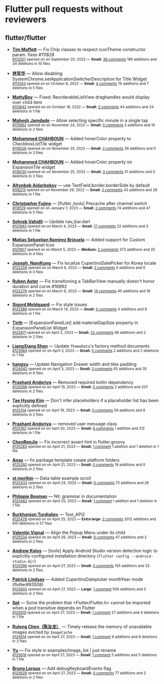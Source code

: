 # Flutter pull requests without reviewers

## flutter/flutter

* **[Tim Maffett](https://github.com/timmaffett)** &mdash; Fix Chip classes to respect iconTheme constructor param. fixes #111828<br />
    <sub>[#112001](https://github.com/flutter/flutter/pull/112001) opened on on September 20, 2022 &mdash; **Small:** [38 comments](https://github.com/flutter/flutter/pull/112001) 189 additions and 34 deletions in 10 files</sub><br />

* **[林军华](https://github.com/JunhuaLin)** &mdash; Allow disabling SystemChrome.setApplicationSwitcherDescription for Title Widget<br />
    <sub>[#113143](https://github.com/flutter/flutter/pull/113143) opened on on October 8, 2022 &mdash; **Small:** [4 comments](https://github.com/flutter/flutter/pull/113143) 76 additions and 7 deletions in 5 files</sub><br />

* **[MattyBoy](https://github.com/MattyBoy4444)** &mdash; Fixed: ReorderableListView draghandles would display over child item<br />
    <sub>[#113642](https://github.com/flutter/flutter/pull/113642) opened on on October 18, 2022 &mdash; **Small:** [2 comments](https://github.com/flutter/flutter/pull/113642) 44 additions and 24 deletions in 1 file</sub><br />

* **[Mahesh Jamdade](https://github.com/maheshmnj)** &mdash; Allow selecting specific minute in a single tap<br />
    <sub>[#115992](https://github.com/flutter/flutter/pull/115992) opened on on November 24, 2022 &mdash; **Small:** [0 comments](https://github.com/flutter/flutter/pull/115992) 5 additions and 19 deletions in 2 files</sub><br />

* **[Mohammed  CHAHBOUN](https://github.com/M97Chahboun)** &mdash; Added hoverColor property to CheckboxListTile widget<br />
    <sub>[#116026](https://github.com/flutter/flutter/pull/116026) opened on on November 25, 2022 &mdash; **Small:** [2 comments](https://github.com/flutter/flutter/pull/116026) 39 additions and 0 deletions in 3 files</sub><br />

* **[Mohammed  CHAHBOUN](https://github.com/M97Chahboun)** &mdash; Added hoverColor property on ExpansionTile widget<br />
    <sub>[#116030](https://github.com/flutter/flutter/pull/116030) opened on on November 25, 2022 &mdash; **Small:** [3 comments](https://github.com/flutter/flutter/pull/116030) 31 additions and 0 deletions in 3 files</sub><br />

* **[Altynbek Aidarbekov](https://github.com/altynbek132)** &mdash; use TextField.border.borderSide by default<br />
    <sub>[#116213](https://github.com/flutter/flutter/pull/116213) opened on on November 29, 2022 &mdash; **Small:** [5 comments](https://github.com/flutter/flutter/pull/116213) 43 additions and 28 deletions in 1 file</sub><br />

* **[Christopher Fujino](https://github.com/christopherfujino)** &mdash; [flutter_tools] Precache after channel switch<br />
    <sub>[#118129](https://github.com/flutter/flutter/pull/118129) opened on on January 7, 2023 &mdash; **Small:** [2 comments](https://github.com/flutter/flutter/pull/118129) 74 additions and 47 deletions in 5 files</sub><br />

* **[Sohrab Vahidli](https://github.com/sohrabonline)** &mdash; Update nav_bar.dart<br />
    <sub>[#121943](https://github.com/flutter/flutter/pull/121943) opened on on March 4, 2023 &mdash; **Small:** [17 comments](https://github.com/flutter/flutter/pull/121943) 22 additions and 3 deletions in 1 file</sub><br />

* **[Matias Sebastian Ramirez Brizuela](https://github.com/ramirezsebas)** &mdash; Added support for Custom ExpansionPanel Icon<br />
    <sub>[#121957](https://github.com/flutter/flutter/pull/121957) opened on on March 5, 2023 &mdash; **Medium:** [2 comments](https://github.com/flutter/flutter/pull/121957) 373 additions and 25 deletions in 4 files</sub><br />

* **[Joseph, NamKung](https://github.com/JosephNK)** &mdash; Fix localize CupertinoDatePicker for Korea locale<br />
    <sub>[#122259](https://github.com/flutter/flutter/pull/122259) opened on on March 9, 2023 &mdash; **Small:** [2 comments](https://github.com/flutter/flutter/pull/122259) 0 additions and 0 deletions in 0 files</sub><br />

* **[Ruben Aster](https://github.com/rubenaster)** &mdash; Fix transitioning a TabBarView manually doesn't honor duration and curve #16892<br />
    <sub>[#122279](https://github.com/flutter/flutter/pull/122279) opened on on March 9, 2023 &mdash; **Small:** [14 comments](https://github.com/flutter/flutter/pull/122279) 45 additions and 16 deletions in 2 files</sub><br />

* **[Sigurd Meldgaard](https://github.com/sigurdm)** &mdash; Fix style issues<br />
    <sub>[#122586](https://github.com/flutter/flutter/pull/122586) opened on on March 14, 2023 &mdash; **Small:** [0 comments](https://github.com/flutter/flutter/pull/122586) 4 additions and 8 deletions in 1 file</sub><br />

* **[Tirth](https://github.com/piedcipher)** &mdash; [ExpansionPanelList] add materialGapSize property in ExpansionPanelList Widget<br />
    <sub>[#123971](https://github.com/flutter/flutter/pull/123971) opened on on April 2, 2023 &mdash; **Small:** [22 comments](https://github.com/flutter/flutter/pull/123971) 96 additions and 2 deletions in 2 files</sub><br />

* **[LiangXiang Shen](https://github.com/kj415j45)** &mdash; Update `ThemeData`'s factory method documents<br />
    <sub>[#123984](https://github.com/flutter/flutter/pull/123984) opened on on April 3, 2023 &mdash; **Small:** [0 comments](https://github.com/flutter/flutter/pull/123984) 2 additions and 2 deletions in 1 file</sub><br />

* **[hangyu](https://github.com/hangyujin)** &mdash; Update Navigation Drawer width and tiles padding<br />
    <sub>[#124042](https://github.com/flutter/flutter/pull/124042) opened on on April 3, 2023 &mdash; **Small:** [3 comments](https://github.com/flutter/flutter/pull/124042) 65 additions and 35 deletions in 6 files</sub><br />

* **[Prashant Andoriya](https://github.com/andoriyaprashant)** &mdash; Removed required kotlin dependency<br />
    <sub>[#125098](https://github.com/flutter/flutter/pull/125098) opened on on April 19, 2023 &mdash; **Small:** [5 comments](https://github.com/flutter/flutter/pull/125098) 2 additions and 207 deletions in 2 files</sub><br />

* **[Tae Hyung Kim](https://github.com/thkim1011)** &mdash; Don't infer placeholders if a placeholder list has been explicitly defined<br />
    <sub>[#125154](https://github.com/flutter/flutter/pull/125154) opened on on April 19, 2023 &mdash; **Small:** [0 comments](https://github.com/flutter/flutter/pull/125154) 59 additions and 6 deletions in 2 files</sub><br />

* **[Prashant Andoriya](https://github.com/andoriyaprashant)** &mdash; removed user message class<br />
    <sub>[#125192](https://github.com/flutter/flutter/pull/125192) opened on on April 20, 2023 &mdash; **Small:** [6 comments](https://github.com/flutter/flutter/pull/125192) 1 addition and 212 deletions in 1 file</sub><br />

* **[ChenRenJie](https://github.com/b7woreo)** &mdash; Fix incorrect assert hint in flutter.groovy<br />
    <sub>[#125283](https://github.com/flutter/flutter/pull/125283) opened on on April 21, 2023 &mdash; **Small:** [1 comment](https://github.com/flutter/flutter/pull/125283) 1 addition and 1 deletion in 1 file</sub><br />

* **[Anas](https://github.com/Anas35)** &mdash; fix package template create platform folders<br />
    <sub>[#125292](https://github.com/flutter/flutter/pull/125292) opened on on April 21, 2023 &mdash; **Small:** [0 comments](https://github.com/flutter/flutter/pull/125292) 18 additions and 0 deletions in 2 files</sub><br />

* **[st merlhin](https://github.com/stMerlHin)** &mdash; Data table example scroll<br />
    <sub>[#125433](https://github.com/flutter/flutter/pull/125433) opened on on April 24, 2023 &mdash; **Small:** [0 comments](https://github.com/flutter/flutter/pull/125433) 73 additions and 28 deletions in 2 files</sub><br />

* **[Phlippie Bosman](https://github.com/phlippieb-discovery)** &mdash; Nit: grammar in documentation<br />
    <sub>[#125462](https://github.com/flutter/flutter/pull/125462) opened on on April 25, 2023 &mdash; **Small:** [1 comment](https://github.com/flutter/flutter/pull/125462) 1 addition and 1 deletion in 1 file</sub><br />

* **[Burkhonjon Turdialiev](https://github.com/burhonjonturdaliyev)** &mdash; Test_APi2<br />
    <sub>[#125478](https://github.com/flutter/flutter/pull/125478) opened on on April 25, 2023 &mdash; **Extra large:** [2 comments](https://github.com/flutter/flutter/pull/125478) 2012 additions and 641 deletions in 57 files</sub><br />

* **[Valentin Vignal](https://github.com/ValentinVignal)** &mdash; Align the Popup Menu under its child<br />
    <sub>[#125534](https://github.com/flutter/flutter/pull/125534) opened on on April 26, 2023 &mdash; **Small:** [0 comments](https://github.com/flutter/flutter/pull/125534) 47 additions and 2 deletions in 2 files</sub><br />

* **[Andrew Kolos](https://github.com/andrewkolos)** &mdash; [tools] Apply Android Studio version detection logic to explicitly configured installation directory (`flutter config --android-studio-dir`)<br />
    <sub>[#125596](https://github.com/flutter/flutter/pull/125596) opened on on April 27, 2023 &mdash; **Small:** [0 comments](https://github.com/flutter/flutter/pull/125596) 155 additions and 32 deletions in 2 files</sub><br />

* **[Patrick Lindsay](https://github.com/lindsaypj)** &mdash; Added CupertinoDatepicker monthYear mode (flutter#93508)<br />
    <sub>[#125603](https://github.com/flutter/flutter/pull/125603) opened on on April 27, 2023 &mdash; **Large:** [1 comment](https://github.com/flutter/flutter/pull/125603) 509 additions and 5 deletions in 2 files</sub><br />

* **[Spt](https://github.com/intspt)** &mdash; Solve the problem that <Flutter/Flutter.h> cannot be imported when a pod transitive depends on Flutter<br />
    <sub>[#125610](https://github.com/flutter/flutter/pull/125610) opened on on April 27, 2023 &mdash; **Small:** [1 comment](https://github.com/flutter/flutter/pull/125610) 27 additions and 4 deletions in 1 file</sub><br />

* **[Rulong Chen（陈汝龙）](https://github.com/0xZOne)** &mdash; Timely release the memory of unavailable images evicted by `ImageCache`<br />
    <sub>[#125614](https://github.com/flutter/flutter/pull/125614) opened on on April 27, 2023 &mdash; **Small:** [1 comment](https://github.com/flutter/flutter/pull/125614) 9 additions and 8 deletions in 3 files</sub><br />

* **[Yu](https://github.com/negotoyolo)** &mdash; Fix style in examples/image_list | just rename <br />
    <sub>[#125616](https://github.com/flutter/flutter/pull/125616) opened on on April 27, 2023 &mdash; **Small:** [1 comment](https://github.com/flutter/flutter/pull/125616) 5 additions and 5 deletions in 1 file</sub><br />

* **[Bruno Leroux](https://github.com/bleroux)** &mdash; Add debugKeyboardEvents flag<br />
    <sub>[#125629](https://github.com/flutter/flutter/pull/125629) opened on on April 27, 2023 &mdash; **Small:** [0 comments](https://github.com/flutter/flutter/pull/125629) 77 additions and 2 deletions in 2 files</sub><br />

